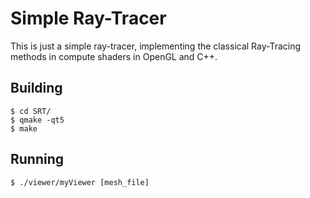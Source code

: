# Simple Ray-Tracer

This is just a simple ray-tracer, implementing the classical Ray-Tracing methods
in compute shaders in OpenGL and C++.

## Building

```
$ cd SRT/
$ qmake -qt5
$ make
```

## Running

```
$ ./viewer/myViewer [mesh_file]
```
